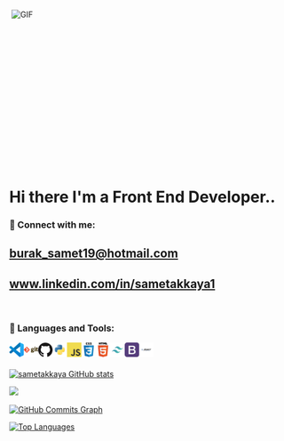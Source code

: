 <br />
<img align="right" alt="GIF" src="https://github.com/abhisheknaiidu/abhisheknaiidu/blob/master/code.gif?raw=true" width="500" height="320" />

# Hi there I'm a Front End Developer..

### 📩 Connect with me:  <br>
## burak_samet19@hotmail.com
## www.linkedin.com/in/sametakkaya1

[linkedin]: www.linkedin.com/in/sametakkaya1
[gmail]: mailto:burak_samet19@hotmail.com
[twitter]: https://twitter.com/sametakkaya1
<br />
### 🔧 Languages and Tools:

<img align="left" alt="Visual Studio Code" width="26px" src="https://raw.githubusercontent.com/github/explore/80688e429a7d4ef2fca1e82350fe8e3517d3494d/topics/visual-studio-code/visual-studio-code.png" />
<img align="left" alt="Git" width="26px" src="https://raw.githubusercontent.com/github/explore/80688e429a7d4ef2fca1e82350fe8e3517d3494d/topics/git/git.png" />
<img align="left" alt="GitHub" width="26px" src="https://raw.githubusercontent.com/github/explore/78df643247d429f6cc873026c0622819ad797942/topics/github/github.png" />
<img align="left" alt="Python" width="26px" src="https://raw.githubusercontent.com/github/explore/cebd63002168a05a6a642f309227eefeccd92950/topics/python/python.png" />
<img align="left" alt="Javascript" width="26px" src="https://raw.githubusercontent.com/github/explore/cebd63002168a05a6a642f309227eefeccd92950/topics/javascript/javascript.png" />
<img align="left" alt="Css" width="26px" src="https://raw.githubusercontent.com/github/explore/cebd63002168a05a6a642f309227eefeccd92950/topics/css/css.png" />
<img align="left" alt="Html" width="26px" src="https://raw.githubusercontent.com/github/explore/cebd63002168a05a6a642f309227eefeccd92950/topics/html/html.png" />
<img align="left" alt="Tailwind" width="26px" src="https://raw.githubusercontent.com/github/explore/cebd63002168a05a6a642f309227eefeccd92950/topics/tailwind/tailwind.png" />
<img align="left" alt="Bootstrap" width="26px" src="https://raw.githubusercontent.com/github/explore/cebd63002168a05a6a642f309227eefeccd92950/topics/bootstrap/bootstrap.png" />
<img align="left" alt="Jquery" width="26px" src="https://raw.githubusercontent.com/github/explore/cebd63002168a05a6a642f309227eefeccd92950/topics/jquery/jquery.png" />




<br>
<br>


<a href="http://www.github.com/sametakkaya"><img src="https://github-readme-stats.vercel.app/api?username=sametakkaya&show_icons=true&hide=&count_private=true&title_color=6366f1&text_color=ffffff&icon_color=3382ed&bg_color=0f172a&hide_border=true&show_icons=true" alt="sametakkaya GitHub stats" /></a>

<a href="http://www.github.com/sametakkaya"><img src="https://github-readme-streak-stats.herokuapp.com/?user=sametakkaya&stroke=ffffff&background=0f172a&ring=6366f1&fire=6366f1&currStreakNum=ffffff&currStreakLabel=6366f1&sideNums=ffffff&sideLabels=ffffff&dates=ffffff&hide_border=true" /></a>

<a href="http://www.github.com/sametakkaya"><img src="https://activity-graph.herokuapp.com/graph?username=sametakkaya&bg_color=0f172a&color=ffffff&line=3382ed&point=ffffff&area_color=0f172a&area=true&hide_border=true&custom_title=GitHub%20Commits%20Graph" alt="GitHub Commits Graph" /></a>

<a href="https://github.com/sametakkaya" align="left"><img src="https://github-readme-stats.vercel.app/api/top-langs/?username=sametakkaya&langs_count=10&title_color=6366f1&text_color=ffffff&icon_color=3382ed&bg_color=0f172a&hide_border=true&locale=en&custom_title=Top%20%Languages" alt="Top Languages" /></a>

<br>
<br>
